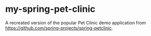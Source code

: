 # my-spring-pet-clinic

A recreated version of the popular Pet Clinic demo application from https://github.com/spring-projects/spring-petclinic.
